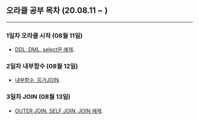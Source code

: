 ## 오라클 공부 목차 (20.08.11 ~ )
---
### 1일차 오라클 시작 (08월 11일)
* [DDL, DML, select문 예제](https://github.com/Muhkeun/muhkeun.github.io-oracle/tree/master/Oracle0811).  

### 2일차 내부함수 (08월 12일)
* [내부함수, 등가JOIN](https://github.com/Muhkeun/muhkeun.github.io-oracle/tree/master/Oracle0812). 

### 3일차 JOIN (08월 13일)
* [OUTER JOIN, SELF JOIN, JOIN 예제](https://github.com/Muhkeun/muhkeun.github.io-oracle/tree/master/Oracle0813). 
